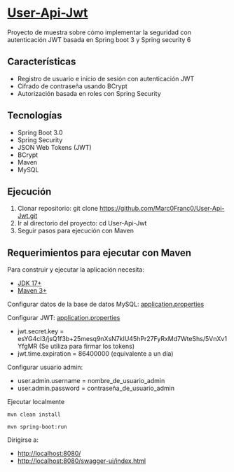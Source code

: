# [User-Api-Jwt](https://github.com/Marc0Franc0/User-Api-Jwt#user-api-jwt)
Proyecto de muestra sobre cómo implementar la seguridad con autenticación JWT basada en Spring boot 3 y Spring security 6

## Características
- Registro de usuario e inicio de sesión con autenticación JWT
- Cifrado de contraseña usando BCrypt
- Autorización basada en roles con Spring Security

## Tecnologías
- Spring Boot 3.0
- Spring Security
- JSON Web Tokens (JWT)
- BCrypt
- Maven
- MySQL

## Ejecución
1. Clonar repositorio: git clone https://github.com/Marc0Franc0/User-Api-Jwt.git
2. Ir al directorio del proyecto: cd User-Api-Jwt
3. Seguir pasos para ejecución con Maven

## Requerimientos para ejecutar con Maven

Para construir y ejecutar la aplicación necesita:

- [JDK 17+](https://www.oracle.com/java/technologies/downloads/#java17)
- [Maven 3+](https://maven.apache.org)

Configurar datos de la base de datos MySQL: [application.properties](https://github.com/Marc0Franc0/School-Management/blob/main/src/main/resources/application.properties)

Configurar JWT: [application.properties](https://github.com/Marc0Franc0/School-Management/blob/main/src/main/resources/application.properties)
- jwt.secret.key = esYG4cI3/jsQ1f3b+25mesq9nXsN7kIU45hPr27FyRxMd7WteShs/5VnXv1YfgMR
  (Se utiliza para firmar los tokens)
- jwt.time.expiration = 86400000 (equivalente a un día)

Configurar usuario admin:
- user.admin.username = nombre_de_usuario_admin
- user.admin.password = contraseña_de_usuario_admin

Ejecutar localmente

```shell
mvn clean install
```
```shell
mvn spring-boot:run
```

Dirigirse a: 
- [http://localhost:8080/](http://localhost:8080/)
- [http://localhost:8080/swagger-ui/index.html](http://localhost:8080/swagger-ui/index.html)